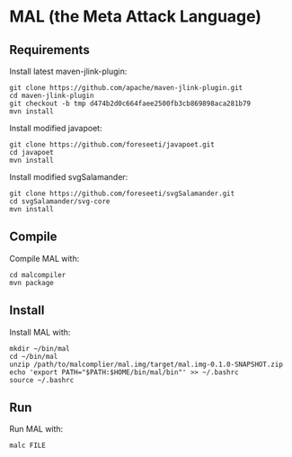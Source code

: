 # MAL (the Meta Attack Language)

## Requirements

Install latest maven-jlink-plugin:
```
git clone https://github.com/apache/maven-jlink-plugin.git
cd maven-jlink-plugin
git checkout -b tmp d474b2d0c664faee2500fb3cb869898aca281b79
mvn install
```

Install modified javapoet:
```
git clone https://github.com/foreseeti/javapoet.git
cd javapoet
mvn install
```

Install modified svgSalamander:
```
git clone https://github.com/foreseeti/svgSalamander.git
cd svgSalamander/svg-core
mvn install
```

## Compile

Compile MAL with:
```
cd malcompiler
mvn package
```

## Install

Install MAL with:
```
mkdir ~/bin/mal
cd ~/bin/mal
unzip /path/to/malcomplier/mal.img/target/mal.img-0.1.0-SNAPSHOT.zip
echo 'export PATH="$PATH:$HOME/bin/mal/bin"' >> ~/.bashrc
source ~/.bashrc
```

## Run

Run MAL with:
```
malc FILE
```
